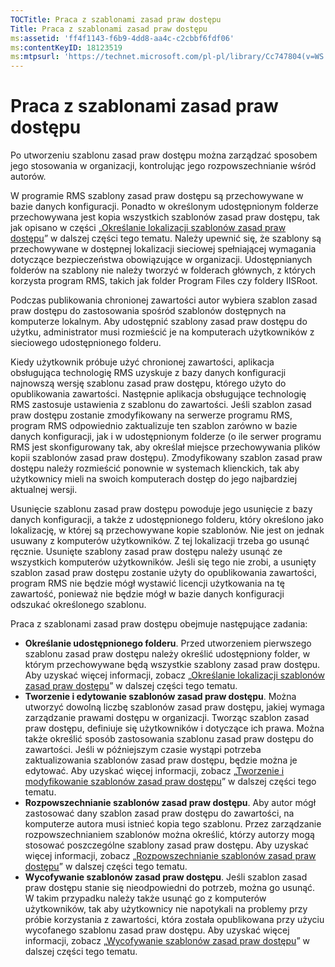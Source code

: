 ```yaml
---
TOCTitle: Praca z szablonami zasad praw dostępu
Title: Praca z szablonami zasad praw dostępu
ms:assetid: 'ff4f1143-f6b9-4dd8-aa4c-c2cbbf6fdf06'
ms:contentKeyID: 18123519
ms:mtpsurl: 'https://technet.microsoft.com/pl-pl/library/Cc747804(v=WS.10)'
---
```


Praca z szablonami zasad praw dostępu
=====================================

Po utworzeniu szablonu zasad praw dostępu można zarządzać sposobem jego stosowania w organizacji, kontrolując jego rozpowszechnianie wśród autorów.

W programie RMS szablony zasad praw dostępu są przechowywane w bazie danych konfiguracji. Ponadto w określonym udostępnionym folderze przechowywana jest kopia wszystkich szablonów zasad praw dostępu, tak jak opisano w części „[Określanie lokalizacji szablonów zasad praw dostępu](https://technet.microsoft.com/e1bee46d-33db-424f-ba45-1dcedcb883ab)” w dalszej części tego tematu. Należy upewnić się, że szablony są przechowywane w dostępnej lokalizacji sieciowej spełniającej wymagania dotyczące bezpieczeństwa obowiązujące w organizacji. Udostępnianych folderów na szablony nie należy tworzyć w folderach głównych, z których korzysta program RMS, takich jak folder Program Files czy foldery IISRoot.

Podczas publikowania chronionej zawartości autor wybiera szablon zasad praw dostępu do zastosowania spośród szablonów dostępnych na komputerze lokalnym. Aby udostępnić szablony zasad praw dostępu do użytku, administrator musi rozmieścić je na komputerach użytkowników z sieciowego udostępnionego folderu.

Kiedy użytkownik próbuje użyć chronionej zawartości, aplikacja obsługująca technologię RMS uzyskuje z bazy danych konfiguracji najnowszą wersję szablonu zasad praw dostępu, którego użyto do opublikowania zawartości. Następnie aplikacja obsługujące technologię RMS zastosuje ustawienia z szablonu do zawartości. Jeśli szablon zasad praw dostępu zostanie zmodyfikowany na serwerze programu RMS, program RMS odpowiednio zaktualizuje ten szablon zarówno w bazie danych konfiguracji, jak i w udostępnionym folderze (o ile serwer programu RMS jest skonfigurowany tak, aby określał miejsce przechowywania plików kopii szablonów zasad praw dostępu). Zmodyfikowany szablon zasad praw dostępu należy rozmieścić ponownie w systemach klienckich, tak aby użytkownicy mieli na swoich komputerach dostęp do jego najbardziej aktualnej wersji.

Usunięcie szablonu zasad praw dostępu powoduje jego usunięcie z bazy danych konfiguracji, a także z udostępnionego folderu, który określono jako lokalizację, w której są przechowywane kopie szablonów. Nie jest on jednak usuwany z komputerów użytkowników. Z tej lokalizacji trzeba go usunąć ręcznie. Usunięte szablony zasad praw dostępu należy usunąć ze wszystkich komputerów użytkowników. Jeśli się tego nie zrobi, a usunięty szablon zasad praw dostępu zostanie użyty do opublikowania zawartości, program RMS nie będzie mógł wystawić licencji użytkowania na tę zawartość, ponieważ nie będzie mógł w bazie danych konfiguracji odszukać określonego szablonu.

Praca z szablonami zasad praw dostępu obejmuje następujące zadania:

-   **Określanie udostępnionego folderu**. Przed utworzeniem pierwszego szablonu zasad praw dostępu należy określić udostępniony folder, w którym przechowywane będą wszystkie szablony zasad praw dostępu. Aby uzyskać więcej informacji, zobacz „[Określanie lokalizacji szablonów zasad praw dostępu](https://technet.microsoft.com/e1bee46d-33db-424f-ba45-1dcedcb883ab)” w dalszej części tego tematu.
-   **Tworzenie i edytowanie szablonów zasad praw dostępu**. Można utworzyć dowolną liczbę szablonów zasad praw dostępu, jakiej wymaga zarządzanie prawami dostępu w organizacji. Tworząc szablon zasad praw dostępu, definiuje się użytkowników i dotyczące ich prawa. Można także określić sposób zastosowania szablonu zasad praw dostępu do zawartości. Jeśli w późniejszym czasie wystąpi potrzeba zaktualizowania szablonów zasad praw dostępu, będzie można je edytować. Aby uzyskać więcej informacji, zobacz „[Tworzenie i modyfikowanie szablonów zasad praw dostępu](https://technet.microsoft.com/6014176f-ef71-4d29-b3e3-da129c18563d)” w dalszej części tego tematu.
-   **Rozpowszechnianie szablonów zasad praw dostępu**. Aby autor mógł zastosować dany szablon zasad praw dostępu do zawartości, na komputerze autora musi istnieć kopia tego szablonu. Przez zarządzanie rozpowszechnianiem szablonów można określić, którzy autorzy mogą stosować poszczególne szablony zasad praw dostępu. Aby uzyskać więcej informacji, zobacz „[Rozpowszechnianie szablonów zasad praw dostępu](https://technet.microsoft.com/ae6fa26f-d744-4ac9-9eb1-728ffab87bfe)” w dalszej części tego tematu.
-   **Wycofywanie szablonów zasad praw dostępu**. Jeśli szablon zasad praw dostępu stanie się nieodpowiedni do potrzeb, można go usunąć. W takim przypadku należy także usunąć go z komputerów użytkowników, tak aby użytkownicy nie napotykali na problemy przy próbie korzystania z zawartości, która została opublikowana przy użyciu wycofanego szablonu zasad praw dostępu. Aby uzyskać więcej informacji, zobacz „[Wycofywanie szablonów zasad praw dostępu](https://technet.microsoft.com/32bf98c7-edda-4507-a4b8-4c11bddd6e60)” w dalszej części tego tematu.
